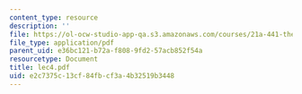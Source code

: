 ```yaml
---
content_type: resource
description: ''
file: https://ol-ocw-studio-app-qa.s3.amazonaws.com/courses/21a-441-the-conquest-of-america-spring-2004/e2c7375c13cf84fbcf3a4b32519b3448_lec4.pdf
file_type: application/pdf
parent_uid: e36bc121-b72a-f808-9fd2-57acb852f54a
resourcetype: Document
title: lec4.pdf
uid: e2c7375c-13cf-84fb-cf3a-4b32519b3448
---
```

